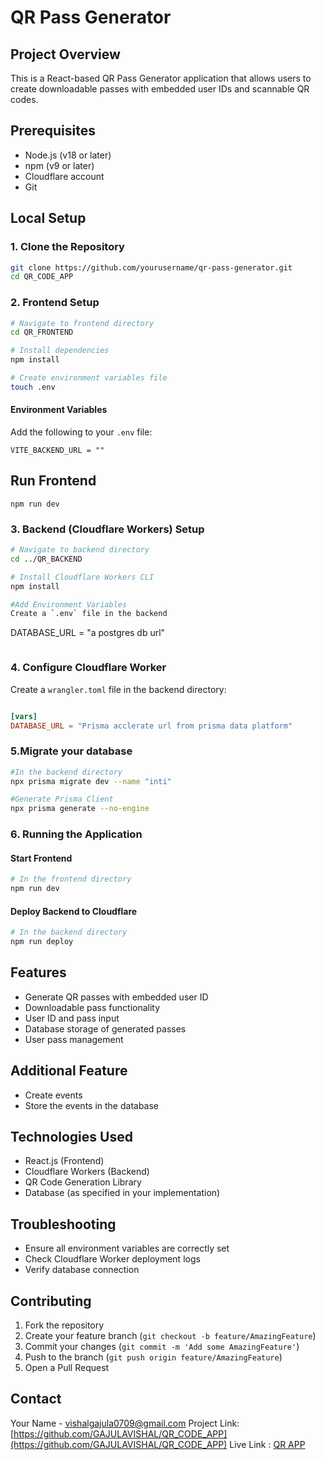 # QR Pass Generator

## Project Overview
This is a React-based QR Pass Generator application that allows users to create downloadable passes with embedded user IDs and scannable QR codes.

## Prerequisites
- Node.js (v18 or later)
- npm (v9 or later)
- Cloudflare account
- Git

## Local Setup

### 1. Clone the Repository
```bash
git clone https://github.com/yourusername/qr-pass-generator.git
cd QR_CODE_APP
```

### 2. Frontend Setup
```bash
# Navigate to frontend directory
cd QR_FRONTEND

# Install dependencies
npm install

# Create environment variables file
touch .env
```

#### Environment Variables
Add the following to your `.env` file:
```
VITE_BACKEND_URL = ""
```
## Run Frontend
```
npm run dev
```

### 3. Backend (Cloudflare Workers) Setup
```bash
# Navigate to backend directory
cd ../QR_BACKEND

# Install Cloudflare Workers CLI
npm install 

#Add Environment Variables
Create a `.env` file in the backend 
```
DATABASE_URL = "a postgres db url"
```
```

### 4. Configure Cloudflare Worker
Create a `wrangler.toml` file in the backend directory:
```toml

[vars]
DATABASE_URL = "Prisma acclerate url from prisma data platform"
```
### 5.Migrate your database
```bash
#In the backend directory
npx prisma migrate dev --name "inti"

#Generate Prisma Client
npx prisma generate --no-engine
```

### 6. Running the Application

#### Start Frontend
```bash
# In the frontend directory
npm run dev
```

#### Deploy Backend to Cloudflare
```bash
# In the backend directory
npm run deploy
```

## Features
- Generate QR passes with embedded user ID
- Downloadable pass functionality
- User ID and pass input
- Database storage of generated passes
- User pass management

## Additional Feature
- Create events 
- Store the events in the database

## Technologies Used
- React.js (Frontend)
- Cloudflare Workers (Backend)
- QR Code Generation Library
- Database (as specified in your implementation)

## Troubleshooting
- Ensure all environment variables are correctly set
- Check Cloudflare Worker deployment logs
- Verify database connection

## Contributing
1. Fork the repository
2. Create your feature branch (`git checkout -b feature/AmazingFeature`)
3. Commit your changes (`git commit -m 'Add some AmazingFeature'`)
4. Push to the branch (`git push origin feature/AmazingFeature`)
5. Open a Pull Request



## Contact
Your Name - vishalgajula0709@gmail.com
Project Link: [https://github.com/GAJULAVISHAL/QR_CODE_APP](https://github.com/GAJULAVISHAL/QR_CODE_APP)
Live Link : [QR APP](https://qr-app-silk.vercel.app/)
```